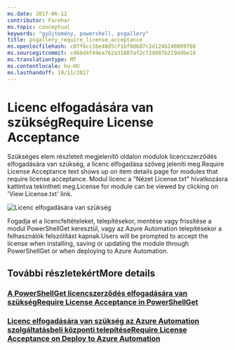 ```yaml
---
ms.date: 2017-06-12
contributor: Farehar
ms.topic: conceptual
keywords: "gyűjtemény, powershell, psgallery"
title: psgallery_require_license_acceptance
ms.openlocfilehash: c07f6cc16e40d5cf1bf8d687c2d124b248009760
ms.sourcegitcommit: cd66d4f49ea762a31887af2c72d087b219ddbe10
ms.translationtype: MT
ms.contentlocale: hu-HU
ms.lasthandoff: 10/11/2017
---
```

<a name="require-license-acceptance"></a><span data-ttu-id="3e02a-103">Licenc elfogadására van szükség</span><span class="sxs-lookup"><span data-stu-id="3e02a-103">Require License Acceptance</span></span>
===========================

<span data-ttu-id="3e02a-104">Szükséges elem részleteit megjelenítő oldalon modulok licencszerződés elfogadására van szükség, a licenc elfogadása szöveg jeleníti meg.</span><span class="sxs-lookup"><span data-stu-id="3e02a-104">Require License Acceptance text shows up on item details page for modules that require license acceptance.</span></span> <span data-ttu-id="3e02a-105">Modul licenc a "Nézet License.txt" hivatkozásra kattintva tekintheti meg.</span><span class="sxs-lookup"><span data-stu-id="3e02a-105">License for module can be viewed by clicking on 'View License.txt' link.</span></span>

![Licenc elfogadására van szükség](Images/RequireLicenseAcceptance.png)

<span data-ttu-id="3e02a-107">Fogadja el a licencfeltételeket, telepítésekor, mentése vagy frissítése a modul PowerShellGet keresztül, vagy az Azure Automation telepítésekor a felhasználók felszólítást kapnak.</span><span class="sxs-lookup"><span data-stu-id="3e02a-107">Users will be prompted to accept the license when installing, saving or updating the module through PowerShellGet or when deploying to Azure Automation.</span></span> 

## <a name="more-details"></a><span data-ttu-id="3e02a-108">További részletekért</span><span class="sxs-lookup"><span data-stu-id="3e02a-108">More details</span></span>
### <a name="require-license-acceptance-in-powershellgetpsgetmodulerequirelicenseacceptancemd"></a>[<span data-ttu-id="3e02a-109">A PowerShellGet licencszerződés elfogadására van szükség</span><span class="sxs-lookup"><span data-stu-id="3e02a-109">Require License Acceptance in PowerShellGet</span></span>](../psget/module/RequireLicenseAcceptance.md)
### <a name="require-license-acceptance-on-deploy-to-azure-automationpsgallerydeploytoazureautomationrequirelicenseacceptancemd"></a>[<span data-ttu-id="3e02a-110">Licenc elfogadására van szükség az Azure Automation szolgáltatásbeli központi telepítése</span><span class="sxs-lookup"><span data-stu-id="3e02a-110">Require License Acceptance on Deploy to Azure Automation</span></span>](psgallery_deploy_to_azure_automation_requireLicenseAcceptance.md)